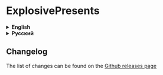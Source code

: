 # ExplosivePresents

<details>
<summary><strong>English</strong></summary>

Chance of explosion, range, etc. can be configured in the config ```Hypick.ExplosivePresents.cfg```
ExplosivePresents

This mod copies and improves some aspects of the [ExplosiveUnboxing](https://thunderstore.io/c/lethal-company/p/Nebulaetrix/ExplosiveUnboxing/) mod by Nebulaetrix, which was marked as outdated by it.

</details>

<details>
<summary><strong>Русский</strong></summary>

Шанс взрыв, дальность поражения и т.д. можно настроить в конфиге ```Hypick.ExplosivePresents.cfg```

Этот мод копирует и улучшает некоторые аспекты мода [ExplosiveUnboxing](https://thunderstore.io/c/lethal-company/p/Nebulaetrix/ExplosiveUnboxing/) от Nebulaetrix, который был помечен им как устаревшив.

</details>

## Changelog

The list of changes can be found on the [Github releases page](https://github.com/Hypick122/ExplosivePresents)